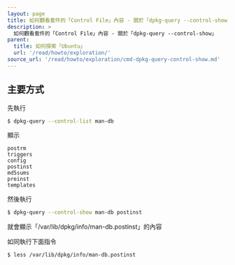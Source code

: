 ```yaml
---
layout: page
title: 如何觀看套件的「Control File」內容 - 關於「dpkg-query --control-show」
description: >
  如何觀看套件的「Control File」內容 - 關於「dpkg-query --control-show」
parent:
  title: 如何探索「Ubuntu」
  url: '/read/howto/exploration/'
source_url: '/read/howto/exploration/cmd-dpkg-query-control-show.md'  
---
```


## 主要方式


先執行

``` sh
$ dpkg-query --control-list man-db
```

顯示

```
postrm
triggers
config
postinst
md5sums
preinst
templates
```

然後執行

``` sh
$ dpkg-query --control-show man-db postinst
```

就會顯示「/var/lib/dpkg/info/man-db.postinst」的內容

如同執行下面指令

``` sh
$ less /var/lib/dpkg/info/man-db.postinst
```
